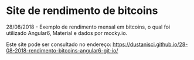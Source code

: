 # Site de rendimento de bitcoins
28/08/2018 - Exemplo de rendimento mensal em bitcoins, o qual foi utilizado Angular6, Material e dados por mocky.io. 

Este site pode ser consultado no endereço: https://dustanisci.github.io/28-08-2018-rendimento-bitcoins-angular6-git-io/
